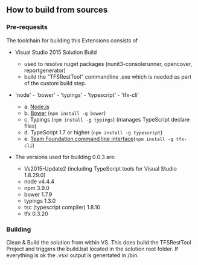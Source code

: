 ## How to build from sources
### Pre-requesits

The toolchain for building this Extensions consists of <br>
*  Visual Studio 2015 Solution Build
	* used to resolve nuget packages (nunit3-consolerunner, opencover, reportgenerator)
	* build the "TFSRestTool" commandline .exe which is needed as part of the custom build step.
* 'node' - 'bower' - 'typings' - 'typescript' - 'tfx-cli'
	* a. [Node.js](https://nodejs.org) 
	* b. [Bower](http://bower.io/) (`npm install -g bower`) 
	* c. Typings (`npm install -g typings`) (manages TypeScript declare files) 
	* d. TypeScript 1.7 or higher (`npm install -g typescript`) 
	* e. [Team Foundation command line interface](https://github.com/Microsoft/tfs-cli)(`npm install -g tfx-cli`) 

* The versions used for building 0.0.3 are: 
	* Vs2015-Update2 (including TypeScript tools for Visual Studio  1.8.29.0)
	* node v4.4.4
	* npm 3.9.0
	* bower 1.7.9
	* typings 1.3.0
	* tsc (typescript compiler) 1.8.10
	* tfx 0.3.20

### Building 

Clean & Build the solution from within VS. This does build the TFSRestTool Project and triggers the build.bat located 
in the solution root folder. If everything is ok the .vsxi output is genertated in <solution>/bin.





